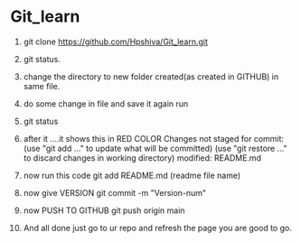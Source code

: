 # Git_learn



1. git clone https://github.com/Hpshiva/Git_learn.git 
2. git status.
3. change the directory to new folder created(as created in GITHUB) in same file.
4. do some change in file and save it again run 
5. git status

6. after it ....it shows this in RED COLOR
    Changes not staged for commit:
    (use "git add <file>..." to update what will be committed)
    (use "git restore <file>..." to discard changes in working directory)
        modified:   README.md

7. now run this code
    git add README.md (readme file name)

8. now give VERSION 
    git commit -m "Version-num"

9. now PUSH TO GITHUB 
    git push origin main

10. And all done just go to ur repo and refresh the page you are good to go.

